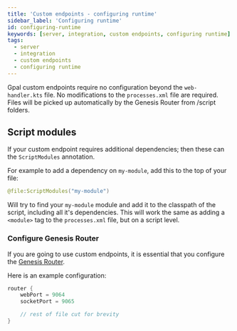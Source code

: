 ```yaml
---
title: 'Custom endpoints - configuring runtime'
sidebar_label: 'Configuring runtime'
id: configuring-runtime
keywords: [server, integration, custom endpoints, configuring runtime]
tags:
  - server
  - integration
  - custom endpoints
  - configuring runtime
---
```


Gpal custom endpoints require no configuration beyond the `web-handler.kts` file. No modifications to the
`processes.xml` file are required. Files will be picked up automatically by the Genesis Router from /script folders.

## Script modules

If your custom endpoint requires additional dependencies; then these can the `ScriptModules` annotation.

For example to add a dependency on `my-module`, add this to the top of your file:

```kotlin
@file:ScriptModules("my-module")
```

Will try to find your `my-module` module and add it to the classpath of the script, including all it's dependencies. 
This will work the same as adding a `<module>` tag to the `processes.xml` file, but on a script level. 

### Configure Genesis Router

If you are going to use custom endpoints, it is essential that you configure the [Genesis Router](../../../../server/configuring-runtime/genesis-router/).

Here is an example configuration:

```kts
router {
    webPort = 9064
    socketPort = 9065

    // rest of file cut for brevity     
}
```



